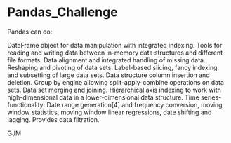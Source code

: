 # Pandas_Challenge

Pandas can do:

DataFrame object for data manipulation with integrated indexing.
Tools for reading and writing data between in-memory data structures and different file formats.
Data alignment and integrated handling of missing data.
Reshaping and pivoting of data sets.
Label-based slicing, fancy indexing, and subsetting of large data sets.
Data structure column insertion and deletion.
Group by engine allowing split-apply-combine operations on data sets.
Data set merging and joining.
Hierarchical axis indexing to work with high-dimensional data in a lower-dimensional data structure.
Time series-functionality: Date range generation[4] and frequency conversion, moving window statistics, moving window linear regressions, date shifting and lagging.
Provides data filtration.

GJM
